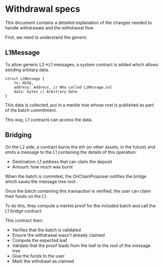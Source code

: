 # Withdrawal specs

This document contains a detailed explanation of the changes needed to handle withdrawals and the withdrawal flow.

First, we need to understand the generic 

## L1Message

To allow generic L2->L1 messages, a system contract is added which allows sending arbitary data.

```
struct L1Message {
    tx: H256,
    address: Address, // Who called L1Message.sol
    data: bytes // Arbitrary data
}
```

This data is collected, put in a merkle tree whose root is published as part of the batch commitment.

This way, L1 contracts can access the data.

## Bridging

On the L2 side, a contract burns the eth (or other assets, in the future) and emits a message to the L1 containing the details of this operation:
- Destination: L1 address that can claim the deposit
- Amount: how much was burnt

When the batch is commited, the OnChainProposer notifies the bridge which saves the message tree root.

Once the batch containing this transaction is verified, the user can claim their funds on the L1.

To do this, they compute a merkle proof for the included batch and call the L1 bridge contract.

This contract then:
- Verifies that the batch is validated
- Ensure the withdrawal wasn't already claimed
- Compute the expected leaf
- Validate that the proof leads from the leaf to the root of the message tree
- Give the funds to the user
- Mark the withdrawl as claimed
